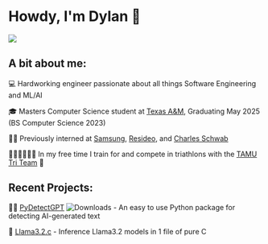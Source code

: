 # Howdy, I'm Dylan 👋
![](https://komarev.com/ghpvc/?username=Dylan-Harden3&color=blue&style=flat)

## A bit about me:
💻 Hardworking engineer passionate about all things Software Engineering and ML/AI

🎓 Masters Computer Science student at [Texas A&M](www.tamu.edu), Graduating May 2025 (BS Computer Science 2023)

👨‍💻 Previously interned at [Samsung](www.samsung.com), [Resideo](www.resideo.com), and [Charles Schwab](www.schwab.com)

🏊‍♂️🚴‍♂️🏃‍♂️ In my free time I train for and compete in triathlons with the  [TAMU Tri Team](https://www.tamutriathlon.com/) 🦓

## Recent Projects:

🕵️‍♂️ [PyDetectGPT](https://github.com/Dylan-Harden3/PyDetectGPT) ![Downloads](https://img.shields.io/pypi/dm/pydetectgpt?color=blue) - An easy to use Python package for detecting AI-generated text

🦙 [Llama3.2.c](https://github.com/Dylan-Harden3/Llama3.2.c) - Inference Llama3.2 models in 1 file of pure C
